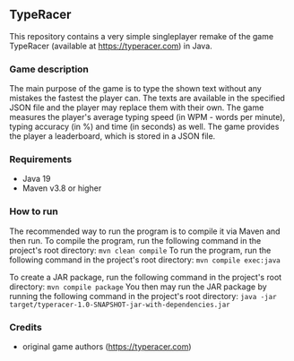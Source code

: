 ## TypeRacer
This repository contains a very simple singleplayer remake of the game TypeRacer (available at https://typeracer.com) in Java.

### Game description
The main purpose of the game is to type the shown text without any mistakes the fastest the player can. The texts are available in the specified JSON file and the player may replace them with their own. The game measures the player's average typing speed (in WPM - words per minute), typing accuracy (in %) and time (in seconds) as well. The game provides the player a leaderboard, which is stored in a JSON file.

### Requirements
- Java 19
- Maven v3.8 or higher

### How to run
The recommended way to run the program is to compile it via Maven and then run.
To compile the program, run the following command in the project's root directory: `mvn clean compile`
To run the program, run the following command in the project's root directory: `mvn compile exec:java`

To create a JAR package, run the following command in the project's root directory: `mvn compile package`
You then may run the JAR package by running the following command in the project's root directory: `java -jar target/typeracer-1.0-SNAPSHOT-jar-with-dependencies.jar`

### Credits
- original game authors (https://typeracer.com)
